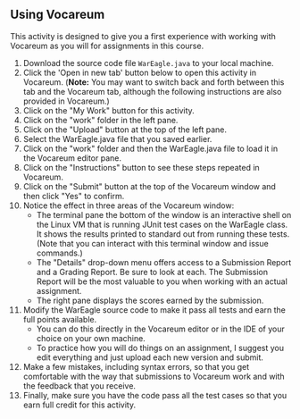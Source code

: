 ## Using Vocareum

This activity is designed to give you a first experience with working with Vocareum as you will for assignments in this course.

1. Download the source code file `WarEagle.java` to your local machine.
2. Click the 'Open in new tab' button below to open this activity in Vocareum. (**Note:** You may want to switch back and forth between this tab and the Vocareum tab, although the following instructions are also provided in Vocareum.)
3. Click on the "My Work" button for this activity.
4. Click on the "work" folder in the left pane.
5. Click on the "Upload" button at the top of the left pane.
6. Select the WarEagle.java file that you saved earlier.
7. Click on the "work" folder and then the WarEagle.java file to load it in the Vocareum editor pane.
8. Click on the "Instructions" button to see these steps repeated in Vocareum.
9. Click on the "Submit" button at the top of the Vocareum window and then click "Yes" to confirm.
10. Notice the effect in three areas of the Vocareum window:
	- The terminal pane the bottom of the window is an interactive shell on the Linux VM that is running JUnit test cases on the WarEagle class. It shows the results printed to standard out from running these tests. (Note that you can interact with this terminal window and issue commands.)
	- The "Details" drop-down menu offers access to a Submission Report and a Grading Report. Be sure to look at each. The Submission Report will be the most valuable to you when working with an actual assignment.
	- The right pane displays the scores earned by the submission.
11. Modify the WarEagle source code to make it pass all tests and earn the full points available.
	- You can do this directly in the Vocareum editor or in the IDE of your choice on your own machine.
	- To practice how you will do things on an assignment, I suggest you edit everything and just upload each new version and submit.
12. Make a few mistakes, including syntax errors, so that you get comfortable with the way that submissions to Vocareum work and with the feedback that you receive.
13. Finally, make sure you have the code pass all the test cases so that you earn full credit for this activity.
